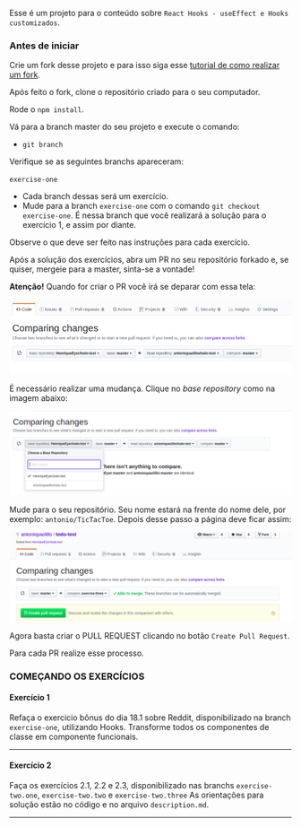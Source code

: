 Esse é um projeto para o conteúdo sobre `React Hooks - useEffect e Hooks customizados`.

### Antes de iniciar

Crie um fork desse projeto e para isso siga esse [tutorial de como realizar um fork](https://guides.github.com/activities/forking/).

Após feito o fork, clone o repositório criado para o seu computador.

Rode o `npm install`.

Vá para a branch master do seu projeto e execute o comando:
- `git branch` 

Verifique se as seguintes branchs apareceram:

  `exercise-one`

- Cada branch dessas será um exercício.
- Mude para a branch `exercise-one` com o comando `git checkout exercise-one`. É nessa branch que você realizará a solução para o exercício 1, e assim por diante.

Observe o que deve ser feito nas instruções para cada exercício.

Após a solução dos exercícios, abra um PR no seu repositório forkado e, se quiser, mergeie para a master, sinta-se a vontade!

**Atenção!** Quando for criar o PR você irá se deparar com essa tela:

![PR do exercício](images/example-pr.png)

É necessário realizar uma mudança. Clique no *base repository* como na imagem abaixo:

![Mudando a base do repositório](images/change-base.png)

Mude para o seu repositório. Seu nome estará na frente do nome dele, por exemplo: `antonio/TicTacToe`. Depois desse passo a página deve ficar assim:

![Após mudança](images/after-change.png)

Agora basta criar o PULL REQUEST clicando no botão `Create Pull Request`.

Para cada PR realize esse processo.

### COMEÇANDO OS EXERCÍCIOS

#### Exercício 1

Refaça o exercicio bônus do dia 18.1 sobre Reddit, disponibilizado na branch `exercise-one`, utilizando Hooks. Transforme todos os componentes de classe em componente funcionais.

---

#### Exercício 2

Faça os exercícios 2.1, 2.2 e 2.3, disponibilizado nas branchs `exercise-two.one`, `exercise-two.two` e `exercise-two.three` As orientações para solução estão no código e no arquivo `description.md`.

---